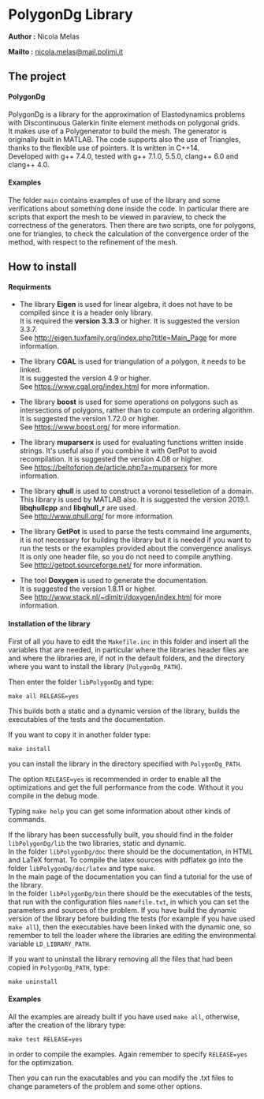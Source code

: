 # PolygonDg Library

**Author :** Nicola Melas

**Mailto :** nicola.melas@mail.polimi.it

## The project

#### PolygonDg
PolygonDg is a library for the approximation of Elastodynamics problems with Discontinuous
Galerkin finite element methods on polygonal grids.  
It makes use of a Polygenerator to build the mesh. The generator is originally built in MATLAB. The code supports also
the use of Triangles, thanks to the flexible use of pointers.
It is written in C++14.  
Developed with g++ 7.4.0, tested with g++ 7.1.0, 5.5.0, clang++ 6.0 and clang++ 4.0.

#### Examples
The folder `main` contains examples of use of the library and some verifications
about something done inside the code. In particular there are scripts that export
the mesh to be viewed in paraview, to check the correctness of the generators.
Then there are two scripts, one for polygons, one for triangles, to check
the calculation of the convergence order of the method, with respect to the
refinement of the mesh.

## How to install

#### Requirments
* The library **Eigen** is used for linear algebra, it does not have to be compiled
  since it is a header only library.  
  It is required the **version 3.3.3** or higher. It is suggested the version 3.3.7.  
  See http://eigen.tuxfamily.org/index.php?title=Main_Page for more information.

* The library **CGAL** is used for triangulation of a polygon, it needs to be
  linked.  
  It is suggested the version 4.9 or higher.  
  See https://www.cgal.org/index.html for more information.

* The library **boost** is used for some operations on polygons such as intersections
  of polygons, rather than to compute an ordering algorithm.  
  It is suggested the version 1.72.0 or higher.  
  See https://www.boost.org/ for more information.

* The library **muparserx** is used for evaluating functions written inside
  strings. It's useful also if you combine it with GetPot to avoid recompilation.
  It is suggested the version 4.08 or higher.  
  See https://beltoforion.de/article.php?a=muparserx for more information.

* The library **qhull** is used to construct a voronoi tesselletion of a domain.
  This library is used by MATLAB also.
  It is suggested the version 2019.1. **libqhullcpp** and **libqhull_r** are used.  
  See http://www.qhull.org/ for more information.

* The library **GetPot** is used to parse the tests commaind line arguments, it is not
  necessary for building the library but it is needed if you want to run the tests
  or the examples provided about the convergence analisys. It is only one header
  file, so you do not need to compile anything.  
  See http://getpot.sourceforge.net/ for more information.

* The tool **Doxygen** is used to generate the documentation.  
  It is suggested the version 1.8.11 or higher.  
  See http://www.stack.nl/~dimitri/doxygen/index.html for more information.

#### Installation of the library
First of all you have to edit the `Makefile.inc` in this folder and insert all the
variables that are needed, in particular where the libraries header files are and
where the libraries are, if not in the default folders, and the directory
 where you want to install the library (`PolygonDg_PATH`).

Then enter the folder `libPolygonDg` and type:
```shell
make all RELEASE=yes
```
This builds both a static and a dynamic version of the library, builds the executables
of the tests and the documentation.

If you want to copy it in another folder type:
```shell
make install
```
you can install the library in the directory specified with `PolygonDg_PATH`.

The option `RELEASE=yes` is recommended in order to enable all the optimizations
and get the full performance from the code. Without it you compile in the debug mode.

Typing `make help` you can get some information about other kinds of commands.

If the library has been successfully built, you should find in the folder `libPolygonDg/lib`
the two libraries, static and dynamic.  
In the folder `libPolygonDg/doc` there should be the documentation, in HTML and LaTeX format.
To compile the latex sources with pdflatex go into the folder `libPolygonDg/doc/latex` and type `make`.  
In the main page of the documentation you can find a tutorial for the use of the library.  
In the folder `libPolygonDg/bin` there should be
the executables of the tests, that run with the configuration files `namefile.txt`,
in which you can set the parameters and sources of the problem.
If you have build the dynamic version of the library before building the tests (for
example if you have used `make all`), then the executables have been linked with the
dynamic one, so remember to tell the loader where the libraries are editing
the environmental variable `LD_LIBRARY_PATH`.

If you want to uninstall the library removing all the files that had been copied
in `PolygonDg_PATH`, type:
```shell
make uninstall
```

#### Examples
All the examples are already built if you have used `make all`, otherwise, after
the creation of the library type:
```shell
make test RELEASE=yes
```
in order to compile the examples. Again remember to specify `RELEASE=yes` for the optimization.

Then you can run the exacutables and you can modify the .txt files to change parameters
of the problem and some other options.
